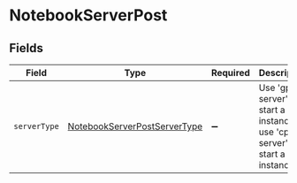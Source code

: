 # NotebookServerPost


## Fields

| Field                                                                               | Type                                                                                | Required                                                                            | Description                                                                         |
| ----------------------------------------------------------------------------------- | ----------------------------------------------------------------------------------- | ----------------------------------------------------------------------------------- | ----------------------------------------------------------------------------------- |
| `serverType`                                                                        | [NotebookServerPostServerType](../../models/shared/notebookserverpostservertype.md) | :heavy_minus_sign:                                                                  | Use 'gpu-server' to start a GPU instance, use 'cpu-server' to start a CPU instance. |
